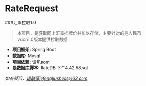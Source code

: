 # RateRequest
###汇率拉取1.0
> 本项目，是获取网上汇率挂牌价并加以存储，主要针对的是人民币<br>
> vsion1.0版本提供拉取数据

- <b>项目框架:</b> Spring Boot<br>
- <b>数据库:</b> Mysql<br>
- <b>项目依赖:</b> 请见pom<br>
- <b>是数据库脚本:</b> RateDB 下午4.42.58.sql<br>


<i>如有疑问，请联系jufengliushao@163.com</i>
